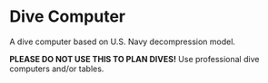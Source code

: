 # Dive Computer
A dive computer based on U.S. Navy decompression model.

**PLEASE DO NOT USE THIS TO PLAN DIVES!**
Use professional dive computers and/or tables.